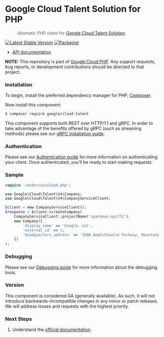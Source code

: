 # Google Cloud Talent Solution for PHP

> Idiomatic PHP client for [Google Cloud Talent Solution](https://cloud.google.com/solutions/talent-solution/).

[![Latest Stable Version](https://poser.pugx.org/google/cloud-talent/v/stable)](https://packagist.org/packages/google/cloud-talent) [![Packagist](https://img.shields.io/packagist/dm/google/cloud-talent.svg)](https://packagist.org/packages/google/cloud-talent)

* [API documentation](https://cloud.google.com/php/docs/reference/cloud-talent/latest)

**NOTE:** This repository is part of [Google Cloud PHP](https://github.com/googleapis/google-cloud-php). Any
support requests, bug reports, or development contributions should be directed to
that project.

### Installation

To begin, install the preferred dependency manager for PHP, [Composer](https://getcomposer.org/).

Now install this component:

```sh
$ composer require google/cloud-talent
```

This component supports both REST over HTTP/1.1 and gRPC. In order to take advantage of the benefits offered by gRPC (such as streaming methods)
please see our [gRPC installation guide](https://cloud.google.com/php/grpc).

### Authentication

Please see our [Authentication guide](https://github.com/googleapis/google-cloud-php/blob/main/AUTHENTICATION.md) for more information
on authenticating your client. Once authenticated, you'll be ready to start making requests.

### Sample

```php
require 'vendor/autoload.php';

use Google\Cloud\Talent\V4\Company;
use Google\Cloud\Talent\V4\CompanyServiceClient;

$client = new CompanyServiceClient();
$response = $client->createCompany(
    CompanyServiceClient::projectName('spaceman-spiff2'),
    new Company([
        'display_name' => 'Google, LLC',
        'external_id' => 1,
        'headquarters_address' => '1600 Amphitheatre Parkway, Mountain View, CA'
    ])
);
```

### Debugging

Please see our [Debugging guide](https://github.com/googleapis/google-cloud-php/blob/main/DEBUG.md)
for more information about the debugging tools.

### Version

This component is considered GA (generally available). As such, it will not introduce backwards-incompatible changes in
any minor or patch releases. We will address issues and requests with the highest priority.

### Next Steps

1. Understand the [official documentation](https://cloud.google.com/talent-solution/job-search/docs/apis).
